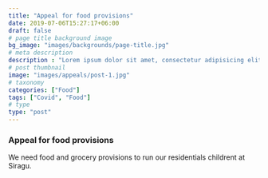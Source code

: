 ```yaml
---
title: "Appeal for food provisions"
date: 2019-07-06T15:27:17+06:00
draft: false
# page title background image
bg_image: "images/backgrounds/page-title.jpg"
# meta description
description : "Lorem ipsum dolor sit amet, consectetur adipisicing elit, sed do eiusmod tempor incididunt ut labore. dolore magna aliqua. Ut enim ad minim veniam, quis nostrud."
# post thumbnail
image: "images/appeals/post-1.jpg"
# taxonomy
categories: ["Food"]
tags: ["Covid", "Food"]
# type
type: "post"
---
```


### Appeal for food provisions

We need food and grocery provisions to run our residentials childrent at 
Siragu.



